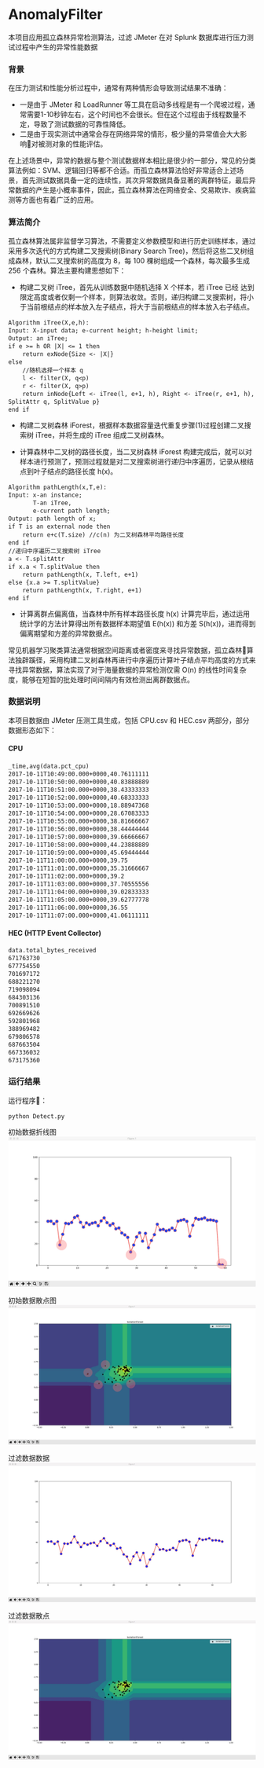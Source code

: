 # AnomalyFilter
本项目应用孤立森林异常检测算法，过滤 JMeter 在对 Splunk 数据库进行压力测试过程中产生的异常性能数据  

### 背景
在压力测试和性能分析过程中，通常有两种情形会导致测试结果不准确：  
* 一是由于 JMeter 和 LoadRunner 等工具在启动多线程是有一个爬坡过程，通常需要1-10秒钟左右，这个时间也不会很长。但在这个过程由于线程数量不定，导致了测试数据的可靠性降低。  
* 二是由于现实测试中通常会存在网络异常的情形，极少量的异常值会大大影响对被测对象的性能评估。  

在上述场景中，异常的数据与整个测试数据样本相比是很少的一部分，常见的分类算法例如：SVM、逻辑回归等都不合适。而孤立森林算法恰好非常适合上述场景，首先测试数据具备一定的连续性，其次异常数据具备显著的离群特征，最后异常数据的产生是小概率事件，因此，孤立森林算法在网络安全、交易欺诈、疾病监测等方面也有着广泛的应用。

### 算法简介  
孤立森林算法属非监督学习算法，不需要定义参数模型和进行历史训练样本，通过采用多次迭代的方式构建二叉搜索树(Binary Search Tree)，然后将这些二叉树组成森林，默认二叉搜索树的高度为 8，每 100 棵树组成一个森林，每次最多生成 256 个森林。算法主要构建思想如下：

* 构建二叉树 iTree，首先从训练数据中随机选择 X 个样本，若 iTree 已经 达到限定高度或者仅剩一个样本，则算法收敛。否则，递归构建二叉搜索树，将小于当前根结点的样本放入左子结点，将大于当前根结点的样本放入右子结点。  
```
Algorithm iTree(X,e,h):
Input: X-input data; e-current height; h-height limit; 
Output: an iTree;
if e >= h OR |X| <= 1 then 
    return exNode{Size <- |X|}
else
    //随机选择一个样本 q
    l <- filter(X, q<p)
    r <- filter(X, q>p)
    return inNode{Left <- iTree(l, e+1, h), Right <- iTree(r, e+1, h), SplitAttr q, SplitValue p}
end if
```
* 构建二叉树森林 iForest，根据样本数据容量迭代重复步骤(1)过程创建二叉搜索树 iTree，并将生成的 iTree 组成二叉树森林。  

* 计算森林中二叉树的路径长度，当二叉树森林 iForest 构建完成后，就可以对样本进行预测了，预测过程就是对二叉搜索树进行递归中序遍历，记录从根结点到叶子结点的路径长度 h(x)。
```
Algorithm pathLength(x,T,e): 
Input: x-an instance;
       T-an iTree,
       e-current path length;
Output: path length of x;
if T is an external node then
    return e+c(T.size) //c(n) 为二叉树森林平均路径长度 
end if
//递归中序遍历二叉搜索树 iTree 
a <- T.splitAttr
if x.a < T.splitValue then
    return pathLength(x, T.left, e+1) 
else {x.a >= T.splitValue}
    return pathLength(x, T.right, e+1) 
end if
```
* 计算离群点偏离值，当森林中所有样本路径长度 h(x) 计算完毕后，通过运用统计学的方法计算得出所有数据样本期望值 E(h(x)) 和方差 S(h(x))，进而得到偏离期望和方差的异常数据点。  

常见机器学习聚类算法通常根据空间距离或者密度来寻找异常数据，孤立森林算法独辟蹊径，采用构建二叉树森林再进行中序遍历计算叶子结点平均高度的方式来寻找异常数据，算法实现了对于海量数据的异常检测仅需 O(n) 的线性时间复杂度，能够在短暂的批处理时间间隔内有效检测出离群数据点。

### 数据说明
本项目数据由 JMeter 压测工具生成，包括 CPU.csv 和 HEC.csv 两部分，部分数据形态如下：
#### CPU
```
_time,avg(data.pct_cpu)
2017-10-11T10:49:00.000+0000,40.76111111
2017-10-11T10:50:00.000+0000,40.83888889
2017-10-11T10:51:00.000+0000,38.43333333
2017-10-11T10:52:00.000+0000,40.68333333
2017-10-11T10:53:00.000+0000,18.88947368
2017-10-11T10:54:00.000+0000,28.67083333
2017-10-11T10:55:00.000+0000,38.81666667
2017-10-11T10:56:00.000+0000,38.44444444
2017-10-11T10:57:00.000+0000,39.66666667
2017-10-11T10:58:00.000+0000,44.23888889
2017-10-11T10:59:00.000+0000,45.69444444
2017-10-11T11:00:00.000+0000,39.75
2017-10-11T11:01:00.000+0000,35.31666667
2017-10-11T11:02:00.000+0000,39.2
2017-10-11T11:03:00.000+0000,37.70555556
2017-10-11T11:04:00.000+0000,39.02833333
2017-10-11T11:05:00.000+0000,39.62777778
2017-10-11T11:06:00.000+0000,36.55
2017-10-11T11:07:00.000+0000,41.06111111
```

#### HEC (HTTP Event Collector)
```
data.total_bytes_received
671763730
677754550
701697172
688221270
719098094
684303136
700891510
692669626
592801968
388969482
679806578
687663504
667336032
673175360
```

### 运行结果
运行程序：
```
python Detect.py
```

初始数据折线图
![](results/1.jpg)

初始数据散点图
![](results/2.jpg)

过滤数据数据
![](results/3.jpg)

过滤数据散点
![](results/4.jpg)